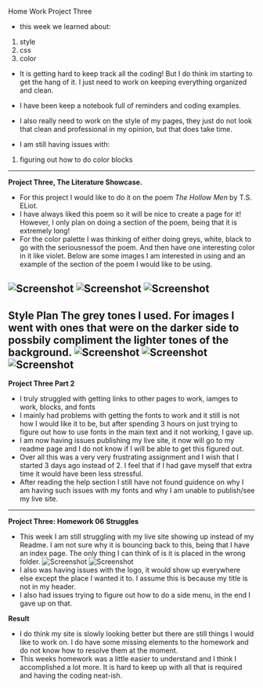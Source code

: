 Home Work Project Three

- this week we learned about:


1. style
2. css
3. color


- It is getting hard to keep track all the coding! But I do think im starting to get the hang of it. I just need to work on keeping everything organized and clean.
- I have been keep a notebook full of reminders and coding examples.
- I also really need to work on the style of my pages, they just do not look that clean and professional in my opinion, but that does take time.


-  I am still having issues with:


1. figuring out how to do color blocks
***
**Project Three, The Literature Showcase.**
- For this project I would like to do it on the poem *The Hollow Men* by T.S. ELiot.
- I have always liked this poem so it will be nice to create a page for it! However, I only plan on doing a section of the poem, being that it is extremely long!
- For the color palette I was thinking of either doing greys, white, black to go with the seriousnessof the poem. And then have one interesting color in it like violet. Below are some images I am interested in using and an example of the section of the poem I would like to be using.

![Screenshot](./images/screenshot-6.png)
![Screenshot](./images/screenshot-7.png)
![Screenshot](./images/screenshot-8.png)
---
Style Plan
The grey tones I used.
For images I went with ones that were on the darker side to possbily compliment the lighter tones of the background.
![Screenshot](./images/color-1.png)
![Screenshot](./images/color-2.png)
![Screenshot](./images/color-3.png)
---
**Project Three Part 2**
- I truly struggled with getting links to other pages to work, iamges to work, blocks, and fonts
- I mainly had problems with getting the fonts to work and it still is not how I would like it to be, but after spending 3 hours on just trying to figure out how to use fonts in the main text and it not working, I gave up.
- I am now having issues publishing my live site, it now will go to my readme page and I do not know if I will be able to get this figured out.
- Over all this was a very very frustrating assignment and I wish that I started 3 days ago instead of 2. I feel that if I had gave myself that extra time it would have been less stressful.
- After reading the help section I still have not found guidence on why I am having such issues with my fonts and why I am unable to publish/see my live site.

***
**Project Three: Homework 06**
**Struggles**
- This week I am still struggling with my live site showing up instead of my Readme. I am not sure why it is bouncing back to this, being that I have an index page. The only thing I can think of is it is placed in the wrong folder.
![Screenshot](./images/screenshot-13.png)
![Screenshot](./images/screenshot-12.png)
- I also was having issues with the logo, it would show up everywhere else except the place I wanted it to. I assume this is because my title is not in my header.
- I also had issues trying to figure out how to do a side menu, in the end I gave up on that.

**Result**
- I do think my site is slowly looking better but there are still things I would like to work on. I do have some missing elements to the homework and do not know how to resolve them at the moment.
- This weeks homework was a little easier to understand and I think I accomplished a lot more. It is hard to keep up with all that is required and having the coding neat-ish.
